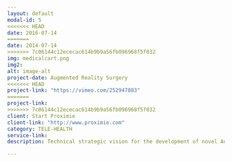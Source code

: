 ```yaml
---
layout: default
modal-id: 5
<<<<<<< HEAD
date: 2016-07-14
=======
date: 2014-07-14
>>>>>>> 7c06144c12ececac614b9b9a56fb096968f5f032
img: medicalcart.png
img2:
alt: image-alt
project-date: Augmented Reality Surgery
<<<<<<< HEAD
project-link: "https://vimeo.com/252947883"
=======
project-link:
>>>>>>> 7c06144c12ececac614b9b9a56fb096968f5f032
client: Start Proximie
client-link: "http://www.proximie.com"
category: TELE-HEALTH
service-link: 
description: Technical strategic vision for the development of novel Augmented Reality (AR) digital health system platform technologies designed to transform realtime surgical protocols. Build and support a development team of cross discipline specialists for effective collaboration research agreements. Created system platform introducing new technologies including 3D capability, remote laser control, and surgical suite compliment system prototyping using 3D printing. 

---
```

